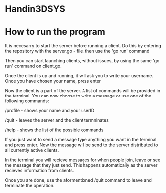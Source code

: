 # Handin3DSYS
# How to run the program
It is necesarry to start the server before running a client. Do this by entering the repository with the server.go - file, then use the 'go run' command

Then you can start launching clients, without issues, by using the same 'go run' command on client.go.

Once the client is up and running, it will ask you to write your username. Once you have chosen your name, press enter

Now the client is a part of the server. A list of commands will be provided in the terminal. You can now choose to write a message or use one of the following commands:

/profile - shows your name and your userID

/quit - leaves the server and the client termninates

/help - shows the list of the possible commands

If you just want to send a message type anything you want in the terminal and press enter.
Now the message will be send to the server distributed to all currently active clients.

In the terminal you will recieve messages for when people join, leave or see the message that they just send. This happens automatically as the server recieves information from clients.

Once you are done, use the aformentioned /quit command to leave and terminate the operation.





 
